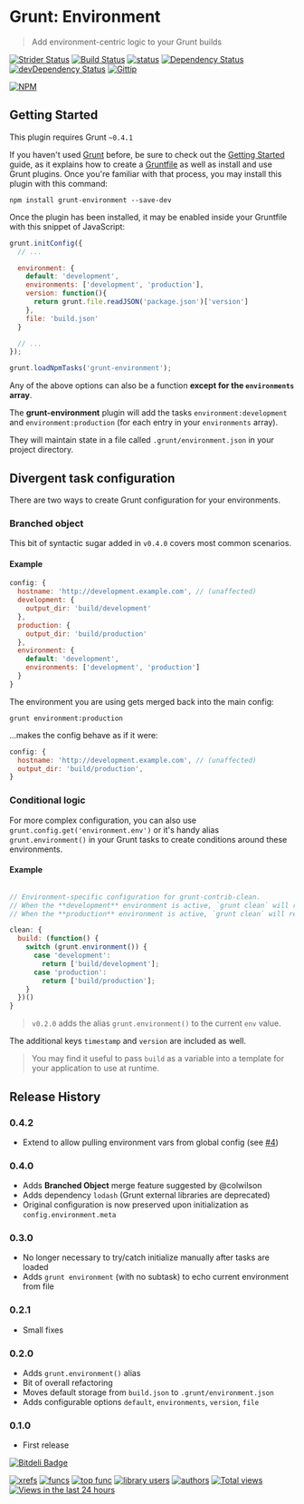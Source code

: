 # Grunt: Environment
> Add environment-centric logic to your Grunt builds

[![Strider Status](http://ci.ldk.io/logankoester/grunt-environment/badge)](http://ci.ldk.io/logankoester/grunt-environment/)
[![Build Status](https://travis-ci.org/logankoester/grunt-environment.png)](https://travis-ci.org/logankoester/grunt-environment)
[![status](https://sourcegraph.com/api/repos/github.com/logankoester/grunt-environment/badges/status.png)](https://sourcegraph.com/github.com/logankoester/grunt-environment)
[![Dependency Status](https://david-dm.org/logankoester/grunt-environment.png)](https://david-dm.org/logankoester/grunt-environment)
[![devDependency Status](https://david-dm.org/logankoester/grunt-environment/dev-status.png)](https://david-dm.org/logankoester/grunt-environment#info=devDependencies)
[![Gittip](http://img.shields.io/gittip/logankoester.png)](https://www.gittip.com/logankoester/)

[![NPM](https://nodei.co/npm/grunt-environment.png?downloads=true)](https://nodei.co/npm/grunt-environment/)

## Getting Started
This plugin requires Grunt `~0.4.1`

If you haven't used [Grunt](http://gruntjs.com/) before, be sure to check out the [Getting Started](http://gruntjs.com/getting-started) guide, as it explains how to create a [Gruntfile](http://gruntjs.com/sample-gruntfile) as well as install and use Grunt plugins. Once you're familiar with that process, you may install this plugin with this command:

```shell
npm install grunt-environment --save-dev
```

Once the plugin has been installed, it may be enabled inside your Gruntfile with this snippet of JavaScript:

```js
grunt.initConfig({
  // ...

  environment: {
    default: 'development',
    environments: ['development', 'production'],
    version: function(){
      return grunt.file.readJSON('package.json')['version']
    },
    file: 'build.json'
  }

  // ...
});

grunt.loadNpmTasks('grunt-environment');

```

Any of the above options can also be a function  **except for the `environments` array**.

The **grunt-environment** plugin will add the tasks `environment:development` and
`environment:production` (for each entry in your `environments` array).

They will maintain state in a file called `.grunt/environment.json` in your project directory.

## Divergent task configuration

There are two ways to create Grunt configuration for your environments.

### Branched object

This bit of syntactic sugar added in `v0.4.0` covers most common scenarios.

#### Example

```JavaScript
config: {
  hostname: 'http://development.example.com', // (unaffected)
  development: {
    output_dir: 'build/development'
  },
  production: {
    output_dir: 'build/production'
  },
  environment: {
    default: 'development',
    environments: ['development', 'production']
  }
}
```

The environment you are using gets merged back into the main config:

```
grunt environment:production
```

...makes the config behave as if it were:

```JavaScript
config: {
  hostname: 'http://development.example.com', // (unaffected)
  output_dir: 'build/production',
}
```

### Conditional logic

For more complex configuration, you can also use `grunt.config.get('environment.env')` or it's handy alias
`grunt.environment()` in your Grunt tasks to create conditions around these environments.

#### Example

```javascript

// Environment-specific configuration for grunt-contrib-clean.
// When the **development** environment is active, `grunt clean` will remove files inside `build/development`
// When the **production** environment is active, `grunt clean` will remove files inside `build/production`

clean: {
  build: (function() {
    switch (grunt.environment()) {
      case 'development':
        return ['build/development'];
      case 'production':
        return ['build/production'];
    }
  })()
}

```

> `v0.2.0` adds the alias `grunt.environment()` to the current `env` value.

The additional keys `timestamp` and `version` are included as well.

> You may find it useful to pass `build` as a variable into a template for your application to use at runtime.

## Release History

### 0.4.2
* Extend to allow pulling environment vars from global config (see [#4](https://github.com/logankoester/grunt-environment/pull/4))

### 0.4.0

* Adds **Branched Object** merge feature suggested by @colwilson
* Adds dependency `lodash` (Grunt external libraries are deprecated)
* Original configuration is now preserved upon initialization as `config.environment.meta`

###  0.3.0

* No longer necessary to try/catch initialize manually after tasks are loaded
* Adds `grunt environment` (with no subtask) to echo current environment from file

###  0.2.1

* Small fixes

###  0.2.0

* Adds `grunt.environment()` alias
* Bit of overall refactoring
* Moves default storage from `build.json` to `.grunt/environment.json`
* Adds configurable options `default`, `environments`, `version`, `file`

### 0.1.0

* First release


[![Bitdeli Badge](https://d2weczhvl823v0.cloudfront.net/logankoester/grunt-environment/trend.png)](https://bitdeli.com/free "Bitdeli Badge")

[![xrefs](https://sourcegraph.com/api/repos/github.com/logankoester/grunt-environment/badges/xrefs.png)](https://sourcegraph.com/github.com/logankoester/grunt-environment)
[![funcs](https://sourcegraph.com/api/repos/github.com/logankoester/grunt-environment/badges/funcs.png)](https://sourcegraph.com/github.com/logankoester/grunt-environment)
[![top func](https://sourcegraph.com/api/repos/github.com/logankoester/grunt-environment/badges/top-func.png)](https://sourcegraph.com/github.com/logankoester/grunt-environment)
[![library users](https://sourcegraph.com/api/repos/github.com/logankoester/grunt-environment/badges/library-users.png)](https://sourcegraph.com/github.com/logankoester/grunt-environment)
[![authors](https://sourcegraph.com/api/repos/github.com/logankoester/grunt-environment/badges/authors.png)](https://sourcegraph.com/github.com/logankoester/grunt-environment)
[![Total views](https://sourcegraph.com/api/repos/github.com/logankoester/grunt-environment/counters/views.png)](https://sourcegraph.com/github.com/logankoester/grunt-environment)
[![Views in the last 24 hours](https://sourcegraph.com/api/repos/github.com/logankoester/grunt-environment/counters/views-24h.png)](https://sourcegraph.com/github.com/logankoester/grunt-environment)

